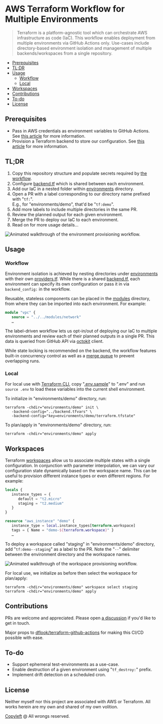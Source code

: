 # AWS Terraform Workflow for Multiple Environments

> Terraform is a platform-agnostic tool which can orchestrate AWS infrastructure as code (IaC). This workflow enables deployment from multiple environments via GitHub Actions only. Use-cases include directory-based environment isolation and management of multiple backends/workspaces from a single repository.

- [Prerequisites](#prerequisites)
- [TL;DR](#tldr)
- [Usage](#usage)
  - [Workflow](#workflow)
  - [Local](#local)
- [Workspaces](#workspaces)
- [Contributions](#contributions)
- [To-do](#to-do)
- [License](#license)

## Prerequisites

- Pass in AWS credentials as environment variables to GitHub Actions. See [this article](https://docs.aws.amazon.com/cli/latest/userguide/cli-configure-envvars) for more information.
- Provision a Terraform backend to store our configuration. See [this article](https://developer.hashicorp.com/terraform/language/settings/backends/configuration) for more information.

## TL;DR

1. Copy this repository structure and populate secrets required by [the workflow](.github/workflows/terraform.yml).
1. Configure [backend.tf](environments/backend.tfvars) which is shared between each environment.
1. Add our IaC in a nested folder within [environments](environments) directory.
1. Open a PR with a label corresponding to our directory name prefixed with "`tf:`".<br>
   E.g., for "environments/demo", that'd be "`tf:demo`".
1. Add more labels to include multiple directories in the same PR.
1. Review the planned output for each given environment.
1. Merge the PR to deploy our IaC to each environment.
1. Read on for more usage details…

![Animated walkthrough of the environment provisioning workflow.](assets/animated_walkthrough.png)

## Usage

### Workflow

Environment isolation is achieved by nesting directories under [environments](environments) with their own [providers.tf](environments/demo/providers.tf). While there is a shared [backend.tf](environments/backend.tfvars), each environment can specify its own configuration or pass it in via `backend_config:` in the workflow.

Reusable, stateless components can be placed in the [modules](modules/) directory, from where they can be imported into each environment. For example:

```terraform
module "vpc" {
   source = "../../modules/network"
   …
```

The label-driven workflow lets us opt-in/out of deploying our IaC to multiple environments and review each of their planned outputs in a single PR. This data is queried from GitHub API via [octokit](https://octokit.github.io/rest.js/v18#issues-list-labels-on-issue) client.

While state locking is recommended on the backend, the workflow features built-in concurrency control as well as a [merge queue](https://docs.github.com/en/pull-requests/collaborating-with-pull-requests/incorporating-changes-from-a-pull-request/merging-a-pull-request-with-a-merge-queue) to prevent overlapping runs.

### Local

For local use with [Terraform CLI](https://developer.hashicorp.com/terraform/downloads), copy "[.env.sample](.env.sample)" to ".env" and run `source .env` to load these variables into the current shell environment.

To initialize in "environments/demo" directory, run:

```shell
terraform -chdir="environments/demo" init \
   -backend-config="../backend.tfvars" \
   -backend-config="key=environments/demo/terraform.tfstate"
```

To plan/apply in "environments/demo" directory, run:

```shell
terraform -chdir="environments/demo" apply
```

## Workspaces

Terraform [workspaces](https://developer.hashicorp.com/terraform/language/state/workspaces) allow us to associate multiple states with a single configuration. In conjunction with parameter interpolation, we can vary our configuration state dynamically based on the workspace name. This can be useful to provision different instance types or even different regions. For example:

```terraform
locals {
   instance_types = {
      default = "t2.micro"
      staging = "t2.medium"
   }
}

resource "aws_instance" "demo" {
   instance_type = local.instance_types[terraform.workspace]
   tags = { Name = "demo-${terraform.workspace}" }
   …
```

To deploy a workspace called "staging" in "environments/demo" directory, add "`tf:demo--staging`" as a label to the PR. Note the "`--`" delimiter between the environment directory and the workspace names.

![Animated walkthrough of the workspace provisioning workflow.](assets/animated_walkthrough--workspace.png)

For local use, we initialize as before then select the workspace for plan/apply:

```shell
terraform -chdir="environments/demo" workspace select staging
terraform -chdir="environments/demo" apply
```

## Contributions

PRs are welcome and appreciated. Please open [a discussion](https://github.com/rdhar/aws-terraform-multiple-environments/discussions) if you'd like to get in touch.

Major props to [dflook/terraform-github-actions](https://github.com/dflook/terraform-github-actions) for making this CI/CD possible with ease.

## To-do

- Support ephemeral test-environments as a use-case.
- Enable destruction of a given environment using "`tf_destroy:`" prefix.
- Implement drift detection on a scheduled cron.

## License

Neither myself nor this project are associated with AWS or Terraform. All works herein are my own and shared of my own volition.

[Copyleft](LICENSE) @ All wrongs reserved.
